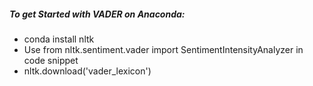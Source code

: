 ##### To get Started with VADER on Anaconda:
- conda install nltk
- Use from nltk.sentiment.vader import SentimentIntensityAnalyzer in code snippet
- nltk.download('vader_lexicon')
